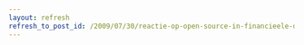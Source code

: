 ```yaml
---
layout: refresh
refresh_to_post_id: /2009/07/30/reactie-op-open-source-in-financieele-dagblad
---
```

